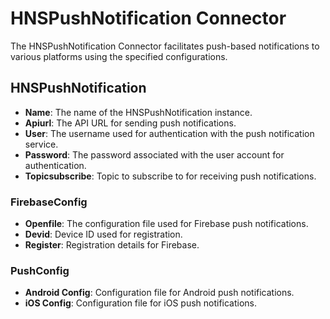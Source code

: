 # HNSPushNotification Connector

The HNSPushNotification Connector facilitates push-based notifications to various platforms using the specified configurations.

## HNSPushNotification
- **Name**: The name of the HNSPushNotification instance.
- **Apiurl**: The API URL for sending push notifications.
- **User**: The username used for authentication with the push notification service.
- **Password**: The password associated with the user account for authentication.
- **Topicsubscribe**: Topic to subscribe to for receiving push notifications.

### FirebaseConfig
- **Openfile**: The configuration file used for Firebase push notifications.
- **Devid**: Device ID used for registration.
- **Register**: Registration details for Firebase.

### PushConfig
- **Android Config**: Configuration file for Android push notifications.
- **iOS Config**: Configuration file for iOS push notifications.
